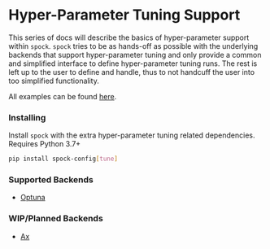 # Hyper-Parameter Tuning Support

This series of docs will describe the basics of hyper-parameter support within `spock`. `spock` tries to be as hands-off 
as possible with the underlying backends that support hyper-parameter tuning and only provide a common and simplified
interface to define hyper-parameter tuning runs. The rest is left up to the user to define and handle, thus to not
handcuff the user into too simplified functionality.

All examples can be found [here](https://github.com/fidelity/spock/blob/master/examples).

### Installing

Install `spock` with the extra hyper-parameter tuning related dependencies. Requires Python 3.7+

```bash
pip install spock-config[tune]
```

### Supported Backends
* [Optuna](https://optuna.readthedocs.io/en/stable/index.html)

### WIP/Planned Backends
* [Ax](https://ax.dev/)